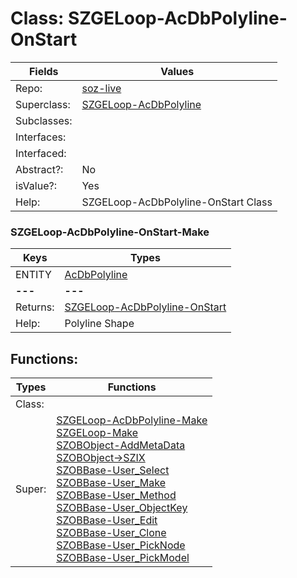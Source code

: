 
# Class:	SZGELoop-AcDbPolyline-OnStart

| Fields | Values |
| --------- | --------- |
| Repo: | [soz-live](/repos/soz-live.html) |
| Superclass: | [SZGELoop-AcDbPolyline](SZGELoop-AcDbPolyline.html) |
| Subclasses: |  |
| Interfaces: |  |
| Interfaced: |  |
| Abstract?: | No |
| isValue?: | Yes |
| Help: | SZGELoop-AcDbPolyline-OnStart Class |

### SZGELoop-AcDbPolyline-OnStart-Make

| Keys | Types |
| --------- | --------- |
| ENTITY | [AcDbPolyline](AcDbPolyline.html) |
| **---** | **---** |
| Returns: | [SZGELoop-AcDbPolyline-OnStart](SZGELoop-AcDbPolyline-OnStart.html) |
| Help: | Polyline Shape |


## Functions:

| Types | Functions |
| --------- | --------- |
| Class: |  |
| Super: | [SZGELoop-AcDbPolyline-Make](SZGELoop-AcDbPolyline.html) <br> [SZGELoop-Make](SZGELoop.html) <br> [SZOBObject-AddMetaData](SZOBObject.html) <br> [SZOBObject->SZIX](SZOBObject.html) <br> [SZOBBase-User_Select](SZOBBase.html) <br> [SZOBBase-User_Make](SZOBBase.html) <br> [SZOBBase-User_Method](SZOBBase.html) <br> [SZOBBase-User_ObjectKey](SZOBBase.html) <br> [SZOBBase-User_Edit](SZOBBase.html) <br> [SZOBBase-User_Clone](SZOBBase.html) <br> [SZOBBase-User_PickNode](SZOBBase.html) <br> [SZOBBase-User_PickModel](SZOBBase.html) |


